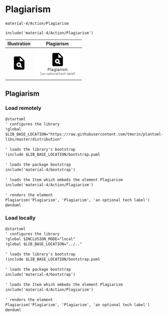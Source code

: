 # Plagiarism


```text
material-4/Action/Plagiarism
```

```text
include('material-4/Action/Plagiarism')
```



| Illustration | Plagiarism |
| :---: | :---: |
| ![illustration for Illustration](../../material-4/Action/Plagiarism.png) | ![illustration for Plagiarism](../../material-4/Action/Plagiarism.Local.png) |




## Plagiarism

### Load remotely
```plantuml
@startuml
' configures the library
!global $LIB_BASE_LOCATION="https://raw.githubusercontent.com/tmorin/plantuml-libs/master/distribution"

' loads the library's bootstrap
!include $LIB_BASE_LOCATION/bootstrap.puml

' loads the package bootstrap
include('material-4/bootstrap')

' loads the Item which embeds the element Plagiarism
include('material-4/Action/Plagiarism')

' renders the element
Plagiarism('Plagiarism', 'Plagiarism', 'an optional tech label')
@enduml
```

### Load locally
```plantuml
@startuml
' configures the library
!global $INCLUSION_MODE="local"
!global $LIB_BASE_LOCATION="../.."

' loads the library's bootstrap
!include $LIB_BASE_LOCATION/bootstrap.puml

' loads the package bootstrap
include('material-4/bootstrap')

' loads the Item which embeds the element Plagiarism
include('material-4/Action/Plagiarism')

' renders the element
Plagiarism('Plagiarism', 'Plagiarism', 'an optional tech label')
@enduml
```

